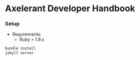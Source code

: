 Axelerant Developer Handbook
============================

### Setup
- Requirements:
  - Ruby > 1.9.x

```bash
bundle install
jekyll server
```
